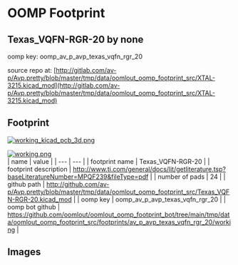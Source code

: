 # OOMP Footprint  
## Texas_VQFN-RGR-20  by none  
  
oomp key: oomp_av_p_avp_texas_vqfn_rgr_20  
  
source repo at: [http://gitlab.com/av-p/Avp.pretty/blob/master/tmp/data/oomlout_oomp_footprint_src/XTAL-3215.kicad_mod](http://gitlab.com/av-p/Avp.pretty/blob/master/tmp/data/oomlout_oomp_footprint_src/XTAL-3215.kicad_mod)  
## Footprint  
  
[![working_kicad_pcb_3d.png](working_kicad_pcb_3d_600.png)](working_kicad_pcb_3d.png)  
  
[![working.png](working_600.png)](working.png)  
| name | value | 
| --- | --- | 
| footprint name | Texas_VQFN-RGR-20 | 
| footprint description | http://www.ti.com/general/docs/lit/getliterature.tsp?baseLiteratureNumber=MPQF239&fileType=pdf | 
| number of pads | 24 | 
| github path | http://github.com/av-p/Avp.pretty/blob/master/tmp/data/oomlout_oomp_footprint_src/Texas_VQFN-RGR-20.kicad_mod | 
| oomp key | oomp_av_p_avp_texas_vqfn_rgr_20 | 
| oomp bot github | https://github.com/oomlout/oomlout_oomp_footprint_bot/tree/main/tmp/data/oomlout_oomp_footprint_src/footprints/av_p_avp_texas_vqfn_rgr_20/working | 
## Images  
